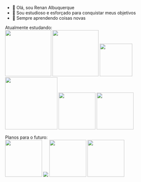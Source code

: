 - 👋 Olá, sou Renan Albuquerque
- 👀 Sou estudioso e esforçado para conquistar meus objetivos
- 🌱 Sempre aprendendo coisas novas

Atualmente estudando: <br>
<img width='150px' src ='https://img.icons8.com/?size=512&id=108784&format=png'>
<img width='150px' src= 'https://upload.wikimedia.org/wikipedia/commons/thumb/6/61/HTML5_logo_and_wordmark.svg/512px-HTML5_logo_and_wordmark.svg.png'>
<img width ='106px' src='https://upload.wikimedia.org/wikipedia/commons/thumb/d/d5/CSS3_logo_and_wordmark.svg/363px-CSS3_logo_and_wordmark.svg.png'>
<img width='170px' src='https://upload.wikimedia.org/wikipedia/commons/thumb/2/27/PHP-logo.svg/711px-PHP-logo.svg.png'>
<img width='120px' src='https://upload.wikimedia.org/wikipedia/commons/thumb/a/a7/React-icon.svg/512px-React-icon.svg.png?20220125121207'>
<img width='120px' src='https://upload.wikimedia.org/wikipedia/commons/4/4c/Typescript_logo_2020.svg'>

Planos para o futuro: <br>
<img width='120px' src='https://upload.wikimedia.org/wikipedia/commons/thumb/d/d9/Node.js_logo.svg/590px-Node.js_logo.svg.png?20170401104355'>
<img src='https://upload.wikimedia.org/wikipedia/commons/thumb/9/95/Vue.js_Logo_2.svg/120px-Vue.js_Logo_2.svg.png'>
<img width='120px' src='https://upload.wikimedia.org/wikipedia/commons/thumb/c/cf/Angular_full_color_logo.svg/250px-Angular_full_color_logo.svg.png'>
<img width='120px' src='[https://www.google.com/url?sa=i&url=https%3A%2F%2Fmedium.com%2Ffree-code-camp%2Flearn-mongodb-a4ce205e7739&psig=AOvVaw0E8_6C0HhekK9BQYeeSqDI&ust=1702411563446000&source=images&cd=vfe&opi=89978449&ved=0CBEQjRxqFwoTCODQ77eXiIMDFQAAAAAdAAAAABAD](https://miro.medium.com/v2/resize:fit:640/format:webp/1*doAg1_fMQKWFoub-6gwUiQ.png)https://miro.medium.com/v2/resize:fit:640/format:webp/1*doAg1_fMQKWFoub-6gwUiQ.png'>
